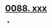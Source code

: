 # [0088. xxx](https://github.com/Tdahuyou/TNotes.react/tree/main/0088.%20xxx)

<!-- region:toc -->


- 

<!-- endregion:toc -->
